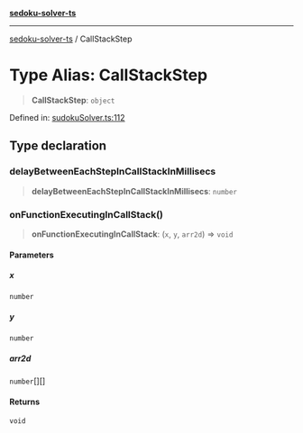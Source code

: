[**sedoku-solver-ts**](../README.md)

***

[sedoku-solver-ts](../README.md) / CallStackStep

# Type Alias: CallStackStep

> **CallStackStep**: `object`

Defined in: [sudokuSolver.ts:112](https://github.com/zoolu-got-rhythm/sudoku-solver-ts/blob/5b1f0ac653f7fecf1ceb065958d23a79b16a6790/src/sudokuSolver.ts#L112)

## Type declaration

### delayBetweenEachStepInCallStackInMillisecs

> **delayBetweenEachStepInCallStackInMillisecs**: `number`

### onFunctionExecutingInCallStack()

> **onFunctionExecutingInCallStack**: (`x`, `y`, `arr2d`) => `void`

#### Parameters

##### x

`number`

##### y

`number`

##### arr2d

`number`[][]

#### Returns

`void`
